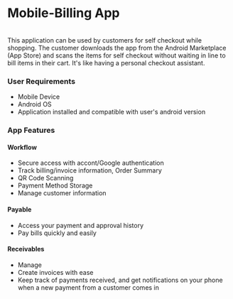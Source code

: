 # Mobile-Billing App
<br>
This application can be used by customers for self checkout while shopping. The customer downloads the app from the Android Marketplace (App Store) and scans the items for self checkout without waiting in line to bill items in their cart. It's like having a personal checkout assistant.

<br>

### User Requirements
- Mobile Device
- Android OS
- Application installed and compatible with user's android version

### App Features

#### Workflow

- Secure access with accont/Google authentication
- Track billing/invoice information, Order Summary
- QR Code Scanning
- Payment Method Storage
- Manage customer information

#### Payable

- Access your payment and approval history
- Pay bills quickly and easily

#### Receivables

- Manage  
- Create invoices with ease
- Keep track of payments received, and get notifications on your phone when a new payment from a customer comes in

